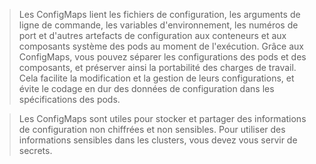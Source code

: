 >Les ConfigMaps lient les fichiers de configuration, les arguments de ligne de commande, les variables d'environnement, les numéros de port et d'autres artefacts de configuration aux conteneurs et aux composants système des pods au moment de l'exécution. Grâce aux ConfigMaps, vous pouvez séparer les configurations des pods et des composants, et préserver ainsi la portabilité des charges de travail. Cela facilite la modification et la gestion de leurs configurations, et évite le codage en dur des données de configuration dans les spécifications des pods.

>Les ConfigMaps sont utiles pour stocker et partager des informations de configuration non chiffrées et non sensibles. Pour utiliser des informations sensibles dans les clusters, vous devez vous servir de secrets.